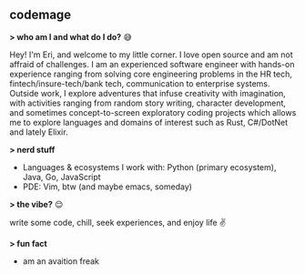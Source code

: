 ## codemage

**> who am I and what do I do?** :sweat_smile:

Hey! I'm Eri, and welcome to my little corner. I love open source and am not affraid of challenges. I am an experienced software engineer with hands-on experience ranging from solving core engineering problems in the HR tech, fintech/insure-tech/bank tech, communication to enterprise systems.
Outside work, I explore adventures that infuse creativity with imagination, with activities ranging from random story writing, character development, and sometimes concept-to-screen exploratory coding projects which allows me to explore languages and domains of interest such as Rust, C#/DotNet and lately Elixir.

**> nerd stuff**

- Languages & ecosystems I work with: Python (primary ecosystem), Java, Go, JavaScript
- PDE: Vim, btw (and maybe emacs, someday)

**> the vibe?** :relieved:

write some code, chill, seek experiences, and enjoy life :v:

**> fun fact**

- am an avaition freak
